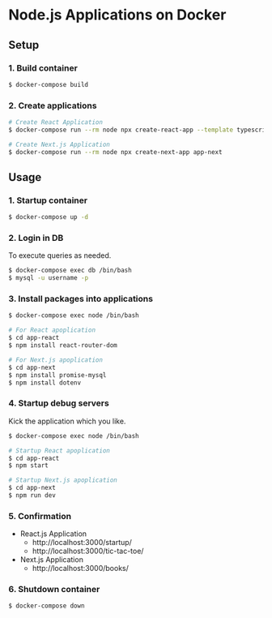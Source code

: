 # Node.js Applications on Docker

## Setup

### 1. Build container

```sh
$ docker-compose build
```

### 2. Create applications

```sh
# Create React Application
$ docker-compose run --rm node npx create-react-app --template typescript app-react

# Create Next.js Application
$ docker-compose run --rm node npx create-next-app app-next
```

## Usage

### 1. Startup container

```sh
$ docker-compose up -d
```

### 2. Login in DB

To execute queries as needed.

```sh
$ docker-compose exec db /bin/bash
$ mysql -u username -p
```

### 3. Install packages into applications

```sh
$ docker-compose exec node /bin/bash

# For React apoplication
$ cd app-react
$ npm install react-router-dom

# For Next.js apoplication
$ cd app-next
$ npm install promise-mysql
$ npm install dotenv
```

### 4. Startup debug servers

Kick the application which you like.

```sh
$ docker-compose exec node /bin/bash

# Startup React apoplication
$ cd app-react
$ npm start

# Startup Next.js apoplication
$ cd app-next
$ npm run dev
```

### 5. Confirmation

- React.js Application
    - http://localhost:3000/startup/
    - http://localhost:3000/tic-tac-toe/
- Next.js Application
    - http://localhost:3000/books/

### 6. Shutdown container

```sh
$ docker-compose down
```
